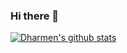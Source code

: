 ### Hi there 👋

[![Dharmen's github stats](https://github-readme-stats.vercel.app/api?username=shhdharmen)](https://github.com/anuraghazra/github-readme-stats)

<!--
**shhdharmen/shhdharmen** is a ✨ _special_ ✨ repository because its `README.md` (this file) appears on your GitHub profile.

Here are some ideas to get you started:

- 🔭 I’m currently working on ...
- 🌱 I’m currently learning ...
- 👯 I’m looking to collaborate on ...
- 🤔 I’m looking for help with ...
- 💬 Ask me about ...
- 📫 How to reach me: ...
- 😄 Pronouns: ...
- ⚡ Fun fact: ...
-->
